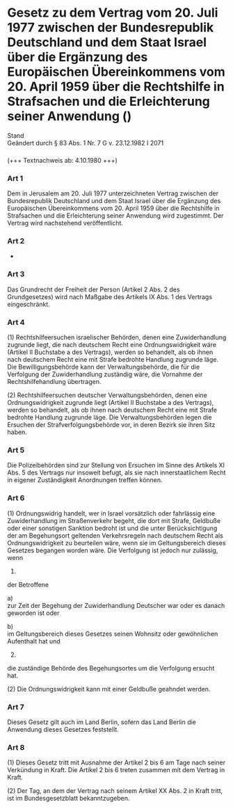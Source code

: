 Gesetz zu dem Vertrag vom 20. Juli 1977 zwischen der Bundesrepublik Deutschland und dem Staat Israel über die Ergänzung des Europäischen Übereinkommens vom 20. April 1959 über die Rechtshilfe in Strafsachen und die Erleichterung seiner Anwendung ()
========================================================================================================================================================================================================================================================

Stand  
Geändert durch § 83 Abs. 1 Nr. 7 G v. 23.12.1982 I 2071

### 

(+++ Textnachweis ab: 4.10.1980 +++)

### Art 1

Dem in Jerusalem am 20. Juli 1977 unterzeichneten Vertrag zwischen der Bundesrepublik Deutschland und dem Staat Israel über die Ergänzung des Europäischen Übereinkommens vom 20. April 1959 über die Rechtshilfe in Strafsachen und die Erleichterung seiner Anwendung wird zugestimmt. Der Vertrag wird nachstehend veröffentlicht.

### Art 2

-

### Art 3

Das Grundrecht der Freiheit der Person (Artikel 2 Abs. 2 des Grundgesetzes) wird nach Maßgabe des Artikels IX Abs. 1 des Vertrags eingeschränkt.

### Art 4

(1) Rechtshilfeersuchen israelischer Behörden, denen eine Zuwiderhandlung zugrunde liegt, die nach deutschem Recht eine Ordnungswidrigkeit wäre (Artikel II Buchstabe a des Vertrags), werden so behandelt, als ob ihnen nach deutschem Recht eine mit Strafe bedrohte Handlung zugrunde läge. Die Bewilligungsbehörde kann der Verwaltungsbehörde, die für die Verfolgung der Zuwiderhandlung zuständig wäre, die Vornahme der Rechtshilfehandlung übertragen.

(2) Rechtshilfeersuchen deutscher Verwaltungsbehörden, denen eine Ordnungswidrigkeit zugrunde liegt (Artikel II Buchstabe a des Vertrags), werden so behandelt, als ob ihnen nach deutschem Recht eine mit Strafe bedrohte Handlung zugrunde läge. Die Verwaltungsbehörden legen die Ersuchen der Strafverfolgungsbehörde vor, in deren Bezirk sie ihren Sitz haben.

### Art 5

Die Polizeibehörden sind zur Stellung von Ersuchen im Sinne des Artikels XI Abs. 5 des Vertrags nur insoweit befugt, als sie nach innerstaatlichem Recht in eigener Zuständigkeit Anordnungen treffen können.

### Art 6

(1) Ordnungswidrig handelt, wer in Israel vorsätzlich oder fahrlässig eine Zuwiderhandlung im Straßenverkehr begeht, die dort mit Strafe, Geldbuße oder einer sonstigen Sanktion bedroht ist und die unter Berücksichtigung der am Begehungsort geltenden Verkehrsregeln nach deutschem Recht als Ordnungswidrigkeit zu beurteilen wäre, wenn sie im Geltungsbereich dieses Gesetzes begangen worden wäre. Die Verfolgung ist jedoch nur zulässig, wenn

1.  
der Betroffene

a)  
zur Zeit der Begehung der Zuwiderhandlung Deutscher war oder es danach geworden ist oder

b)  
im Geltungsbereich dieses Gesetzes seinen Wohnsitz oder gewöhnlichen Aufenthalt hat und

2.  
die zuständige Behörde des Begehungsortes um die Verfolgung ersucht hat.

(2) Die Ordnungswidrigkeit kann mit einer Geldbuße geahndet werden.

### Art 7

Dieses Gesetz gilt auch im Land Berlin, sofern das Land Berlin die Anwendung dieses Gesetzes feststellt.

### Art 8

(1) Dieses Gesetz tritt mit Ausnahme der Artikel 2 bis 6 am Tage nach seiner Verkündung in Kraft. Die Artikel 2 bis 6 treten zusammen mit dem Vertrag in Kraft.

(2) Der Tag, an dem der Vertrag nach seinem Artikel XX Abs. 2 in Kraft tritt, ist im Bundesgesetzblatt bekanntzugeben.
